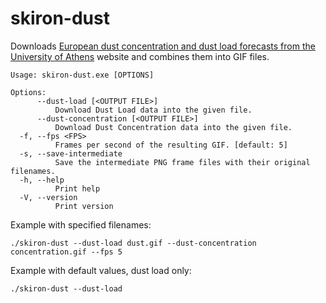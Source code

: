# skiron-dust

Downloads [European dust concentration and dust load forecasts from the University of Athens](https://forecast.uoa.gr/en/forecast-maps/dust/europe) website and combines them into GIF files.

```
Usage: skiron-dust.exe [OPTIONS]

Options:
      --dust-load [<OUTPUT FILE>]
          Download Dust Load data into the given file.
      --dust-concentration [<OUTPUT FILE>]
          Download Dust Concentration data into the given file.
  -f, --fps <FPS>
          Frames per second of the resulting GIF. [default: 5]
  -s, --save-intermediate
          Save the intermediate PNG frame files with their original filenames.
  -h, --help
          Print help
  -V, --version
          Print version
```

Example with specified filenames:

`./skiron-dust --dust-load dust.gif --dust-concentration concentration.gif --fps 5`

Example with default values, dust load only:

`./skiron-dust --dust-load`
